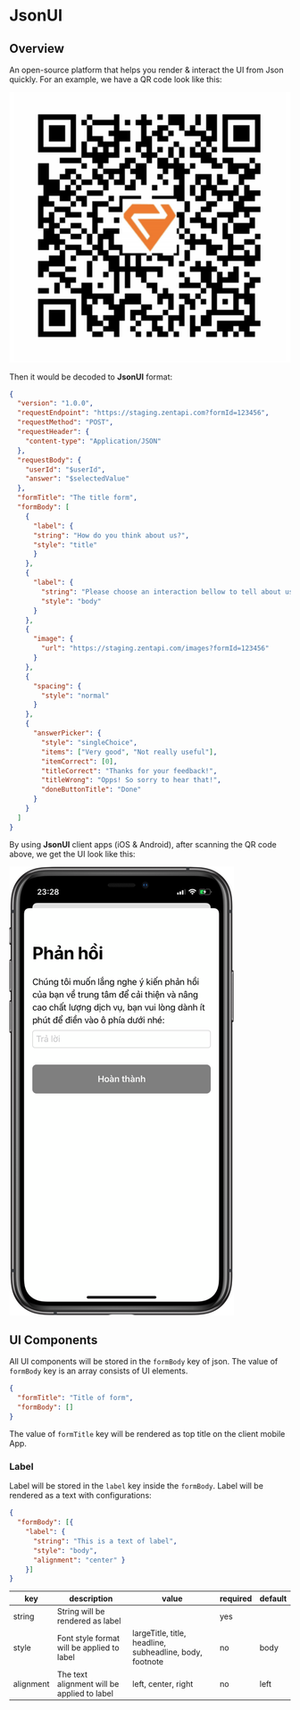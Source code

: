 # JsonUI

## Overview

An open-source platform that helps you render & interact the UI from Json quickly. For an example, we have a QR code look like this:

![](srcs/qrcode.png)

Then it would be decoded to **JsonUI** format:
```json
{
  "version": "1.0.0",
  "requestEndpoint": "https://staging.zentapi.com?formId=123456",
  "requestMethod": "POST",
  "requestHeader": {
    "content-type": "Application/JSON"
  },
  "requestBody": {
    "userId": "$userId",
    "answer": "$selectedValue"
  },
  "formTitle": "The title form",
  "formBody": [
    {
      "label": {
      "string": "How do you think about us?",
      "style": "title"
      }
    },
    {
      "label": {
        "string": "Please choose an interaction bellow to tell about us",
        "style": "body"
      }
    },
    {
      "image": {
        "url": "https://staging.zentapi.com/images?formId=123456"
      }
    },
    {
      "spacing": {
        "style": "normal"
      }
    },
    {
      "answerPicker": {
        "style": "singleChoice",
        "items": ["Very good", "Not really useful"],
        "itemCorrect": [0],
        "titleCorrect": "Thanks for your feedback!",
        "titleWrong": "Opps! So sorry to hear that!",
        "doneButtonTitle": "Done"
      }
    }
  ]
}
```
By using **JsonUI** client apps (iOS & Android), after scanning the QR code above, we get the UI look like this:

![](srcs/rendered.png)

## UI Components

All UI components will be stored in the `formBody` key of json. The value of `formBody` key is an array consists of UI elements.

```json
{
  "formTitle": "Title of form",
  "formBody": []
}
```
The value of `formTitle` key will be rendered as top title on the client mobile App.

### Label
Label will be stored in the `label` key inside the `formBody`. Label will be rendered as a text with configurations:
```json
{
  "formBody": [{
    "label": {
      "string": "This is a text of label",
      "style": "body",
      "alignment": "center" }
    }]
}
```

| key | description | value | required | default |
| ----- | ----- | ----- | ----- | ----- |
| string | String will be rendered as label | | yes | |
| style | Font style format will be applied to label | largeTitle, title, headline, subheadline, body, footnote | no | body |
| alignment | The text alignment will be applied to label | left, center, right | no | left |
